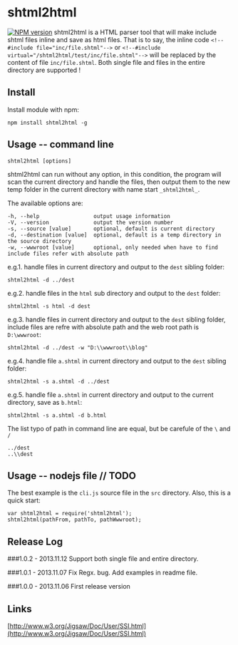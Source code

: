 shtml2html
==========
[![NPM version](https://badge.fury.io/js/shtml2html.png)](http://badge.fury.io/js/shtml2html)
shtml2html is a HTML parser tool that will make include shtml files inline and save as html files. That is to say, the inline code `<!--#include file="inc/file.shtml"-->` or `<!--#include virtual="/shtml2html/test/inc/file.shtml"-->` will be replaced by the content of file `inc/file.shtml`.
Both single file and files in the entire directory are supported !

Install
----------
Install module with npm:
```
npm install shtml2html -g
```


Usage -- command line
----------
```
shtml2html [options]
```
shtml2html can run without any option, in this condition, the program will scan the current directory and handle the files, then output them to the new temp folder in the current directory with name start `_shtml2html_`.

The available options are:
```
-h, --help                 output usage information
-V, --version              output the version number
-s, --source [value]       optional, default is current directory
-d, --destination [value]  optional, default is a temp directory in the source directory
-w, --wwwroot [value]      optional, only needed when have to find include files refer with absolute path
```

e.g.1. handle files in current directory and output to the `dest` sibling folder:
```
shtml2html -d ../dest
```

e.g.2. handle files in the `html` sub directory and output to the `dest` folder:
```
shtml2html -s html -d dest
```

e.g.3. handle files in current directory and output to the `dest` sibling folder, include files are refre with absolute path and the web root path is `D:\wwwroot`:
```
shtml2html -d ../dest -w "D:\\wwwroot\\blog"
```

e.g.4. handle file `a.shtml` in current directory and output to the `dest` sibling folder:
```
shtml2html -s a.shtml -d ../dest
```

e.g.5. handle file `a.shtml` in current directory and output to the current directory, save as `b.html`:
```
shtml2html -s a.shtml -d b.html
```

The list typo of path in command line are equal, but be carefule of the `\` and `/`
```
../dest
..\\dest
```

Usage -- nodejs file  // TODO
----------
The best example is the `cli.js` source file in the `src` directory. Also, this is a quick start:
```
var shtml2html = require('shtml2html');
shtml2html(pathFrom, pathTo, pathWwwroot);
```


Release Log
----------
###1.0.2 - 2013.11.12
Support both single file and entire directory.

###1.0.1 - 2013.11.07
Fix Regx. bug.
Add examples in readme file.

###1.0.0 - 2013.11.06
First release version


Links
----------
[http://www.w3.org/Jigsaw/Doc/User/SSI.html](http://www.w3.org/Jigsaw/Doc/User/SSI.html)


